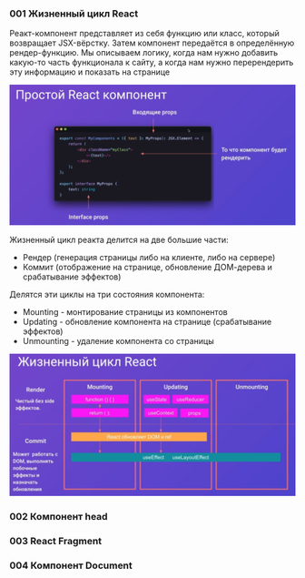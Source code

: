 ### 001 Жизненный цикл React

Реакт-компонент представляет из себя функцию или класс, который возвращает JSX-вёрстку. Затем компонент передаётся в определённую рендер-функцию. Мы описываем логику, когда нам нужно добавить какую-то часть функционала к сайту, а когда нам нужно перерендерить эту информацию и показать на странице

![](_png/Pasted%20image%2020221008120219.png)

Жизненный цикл реакта делится на две большие части:
- Рендер (генерация страницы либо на клиенте, либо на сервере)
- Коммит (отображение на странице, обновление ДОМ-дерева и срабатывание эффектов)

Делятся эти циклы на три состояния компонента:
- Mounting - монтирование страницы из компонентов
- Updating - обновление компонента на странице (срабатывание эффектов)
- Unmounting - удаление компонента со страницы

![](_png/Pasted%20image%2020221008120455.png)

### 002 Компонент head





### 003 React Fragment





### 004 Компонент Document






